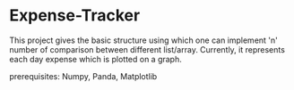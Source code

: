 # Expense-Tracker
This project gives the basic structure using which one can implement 'n' number of comparison between different list/array. Currently, it represents each day expense which is plotted on a graph.

prerequisites: Numpy, Panda, Matplotlib

